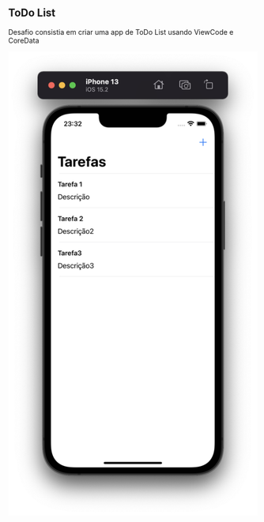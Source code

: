 ## ToDo List
Desafio consistia em criar uma app de ToDo List usando ViewCode e CoreData 
<p align="center">
  <img src="./assets-github/1.png" tittle="Application">
</p>
